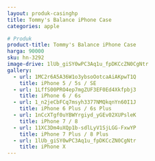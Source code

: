 ```yaml
---
layout: produk-casinghp
title: Tommy's Balance iPhone Case
categories: apple

# Produk
product-title: Tommy's Balance iPhone Case
harga: 90000
sku: hn-3292
image-drive: 1lUb_giSY0wPC3Aq1u_fpDKCcZN0CgNtr
gallery:
  - url: 1MC2r6A5A36W1o3ybsoOotcaAiAKpwT1Q
    title: iPhone 5 / 5s / SE
  - url: 1LffS00PRO4ep7mgZUF3EF0Ed4Xkfpbj3
    title: iPhone 6 / 6s
  - url: 1_n2jeCbFCq7msyh3377NMQkqnYn60I1J
    title: iPhone 6 Plus / 6s Plus
  - url: 1nCcXTgf0uYBWYrgiyd_yGEv02XUPsleK
    title: iPhone 7 / 8
  - url: 11XC3Dm4uXQp1b-sdlLyV1SjLGG-FxwYP
    title: iPhone 7 Plus / 8 Plus
  - url: 1lUb_giSY0wPC3Aq1u_fpDKCcZN0CgNtr
    title: iPhone X
---
```

